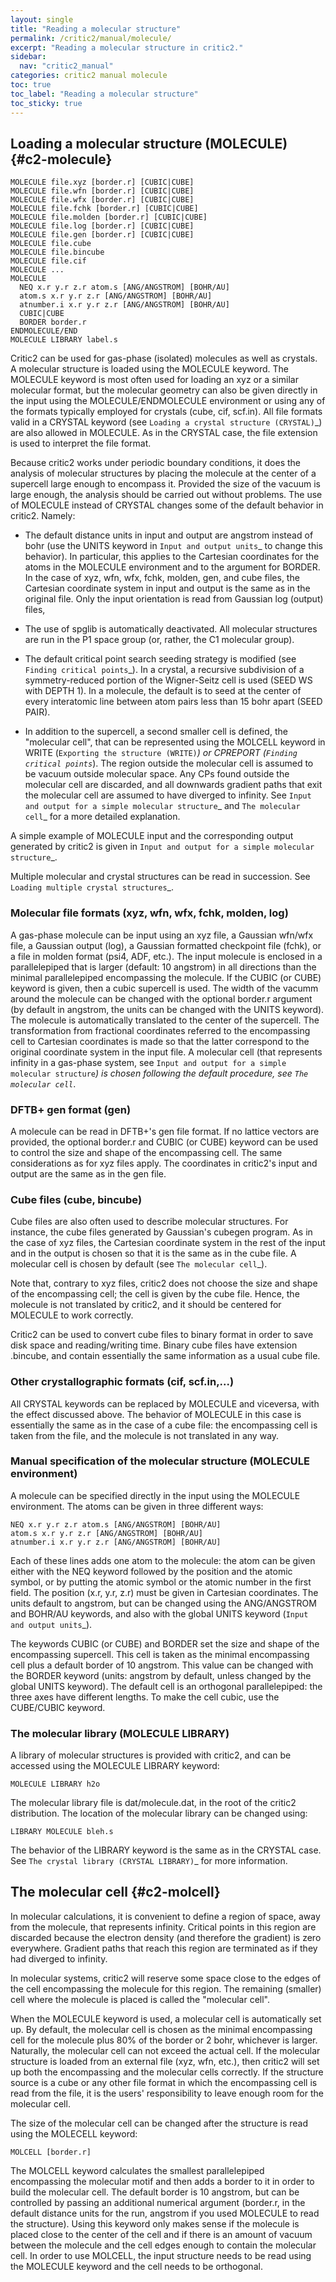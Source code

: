 ```yaml
---
layout: single
title: "Reading a molecular structure"
permalink: /critic2/manual/molecule/
excerpt: "Reading a molecular structure in critic2."
sidebar:
  nav: "critic2_manual"
categories: critic2 manual molecule
toc: true
toc_label: "Reading a molecular structure"
toc_sticky: true
---
```


## Loading a molecular structure (MOLECULE) {#c2-molecule}

~~~
MOLECULE file.xyz [border.r] [CUBIC|CUBE]
MOLECULE file.wfn [border.r] [CUBIC|CUBE]
MOLECULE file.wfx [border.r] [CUBIC|CUBE]
MOLECULE file.fchk [border.r] [CUBIC|CUBE]
MOLECULE file.molden [border.r] [CUBIC|CUBE]
MOLECULE file.log [border.r] [CUBIC|CUBE]
MOLECULE file.gen [border.r] [CUBIC|CUBE]
MOLECULE file.cube
MOLECULE file.bincube
MOLECULE file.cif
MOLECULE ...
MOLECULE
  NEQ x.r y.r z.r atom.s [ANG/ANGSTROM] [BOHR/AU]
  atom.s x.r y.r z.r [ANG/ANGSTROM] [BOHR/AU]
  atnumber.i x.r y.r z.r [ANG/ANGSTROM] [BOHR/AU]
  CUBIC|CUBE
  BORDER border.r
ENDMOLECULE/END
MOLECULE LIBRARY label.s
~~~

Critic2 can be used for gas-phase (isolated) molecules as well as
crystals. A molecular structure is loaded using the MOLECULE
keyword. The MOLECULE keyword is most often used for loading an xyz or
a similar molecular format, but the molecular geometry can also be given
directly in the input using the MOLECULE/ENDMOLECULE environment or
using any of the formats typically employed for crystals (cube, cif,
scf.in). All file formats valid in a CRYSTAL keyword (see `Loading a
crystal structure (CRYSTAL)`_) are also allowed in MOLECULE. As in the
CRYSTAL case, the file extension is used to interpret the file
format.

Because critic2 works under periodic boundary conditions, it does the
analysis of molecular structures by placing the molecule at the center
of a supercell large enough to encompass it. Provided the size of the
vacuum is large enough, the analysis should be carried out without
problems. The use of MOLECULE instead of CRYSTAL changes some of the
default behavior in critic2. Namely:

* The default distance units in input and output are angstrom instead
  of bohr (use the UNITS keyword in `Input and output units`_ to
  change this behavior). In particular, this applies to the Cartesian
  coordinates for the atoms in the MOLECULE environment and to the
  argument for BORDER. In the case of xyz, wfn, wfx, fchk, molden,
  gen, and cube files, the Cartesian coordinate system in input and
  output is the same as in the original file. Only the input
  orientation is read from Gaussian log (output) files,

* The use of spglib is automatically deactivated. All molecular
  structures are run in the P1 space group (or, rather, the C1
  molecular group).

* The default critical point search seeding strategy is modified (see
  `Finding critical points`_). In a crystal, a recursive subdivision
  of a symmetry-reduced portion of the Wigner-Seitz cell is used (SEED
  WS with DEPTH 1). In a molecule, the default is to seed at the
  center of every interatomic line between atom pairs less than 15
  bohr apart (SEED PAIR).

* In addition to the supercell, a second smaller cell is defined, the
  "molecular cell", that can be represented using the MOLCELL keyword
  in WRITE (`Exporting the structure (WRITE)`_) or CPREPORT
  (`Finding critical points`_). The region outside the molecular cell
  is assumed to be vacuum outside molecular space. Any CPs found
  outside the molecular cell are discarded, and all downwards gradient
  paths that exit the molecular cell are assumed to have diverged to
  infinity. See `Input and output for a simple molecular structure`_
  and `The molecular cell`_ for a more detailed explanation.

A simple example of MOLECULE input and the corresponding output
generated by critic2 is given in `Input and output for a simple
molecular structure`_.

Multiple molecular and crystal structures can be read in
succession. See `Loading multiple crystal structures`_. 

### Molecular file formats (xyz, wfn, wfx, fchk, molden, log)

A gas-phase molecule can be input using an xyz file, a Gaussian
wfn/wfx file, a Gaussian output (log), a Gaussian formatted checkpoint
file (fchk), or a file in molden format (psi4, ADF, etc.). The
input molecule is enclosed in a parallelepiped that is larger
(default: 10 angstrom) in all directions than the minimal
parallelepiped encompassing the molecule. If the CUBIC (or CUBE)
keyword is given, then a cubic supercell is used. The width of the
vacumm around the molecule can be changed with the optional border.r
argument (by default in angstrom, the units can be changed with the
UNITS keyword). The molecule is automatically translated to the center
of the supercell.  The transformation from fractional coordinates
referred to the encompassing cell to Cartesian coordinates is made so
that the latter correspond to the original coordinate system in the
input file.  A molecular cell (that represents infinity in a gas-phase
system, see `Input and output for a simple molecular structure`_) is
chosen following the default procedure, see `The molecular cell`_.

### DFTB+ gen format (gen)

A molecule can be read in DFTB+'s gen file format. If no lattice
vectors are provided, the optional border.r and CUBIC (or CUBE)
keyword can be used to control the size and shape of the encompassing
cell. The same considerations as for xyz files apply.  The coordinates
in critic2's input and output are the same as in the gen file.

### Cube files (cube, bincube)

Cube files are also often used to describe molecular structures. For
instance, the cube files generated by Gaussian's cubegen program. As
in the case of xyz files, the Cartesian coordinate system in the rest
of the input and in the output is chosen so that it is the same as in
the cube file. A molecular cell is chosen by default (see `The
molecular cell`_).

Note that, contrary to xyz files, critic2 does not choose the size and
shape of the encompassing cell; the cell is given by the cube
file. Hence, the molecule is not translated by critic2, and it should
be centered for MOLECULE to work correctly.

Critic2 can be used to convert cube files to binary format in order to
save disk space and reading/writing time. Binary cube files have
extension .bincube, and contain essentially the same information as a
usual cube file.

### Other crystallographic formats (cif, scf.in,...)

All CRYSTAL keywords can be replaced by MOLECULE and viceversa, with
the effect discussed above. The behavior of MOLECULE in this case is
essentially the same as in the case of a cube file: the encompassing
cell is taken from the file, and the molecule is not translated in any
way.

### Manual specification of the molecular structure (MOLECULE environment)

A molecule can be specified directly in the input using the MOLECULE
environment. The atoms can be given in three different ways:
~~~
NEQ x.r y.r z.r atom.s [ANG/ANGSTROM] [BOHR/AU]
atom.s x.r y.r z.r [ANG/ANGSTROM] [BOHR/AU]
atnumber.i x.r y.r z.r [ANG/ANGSTROM] [BOHR/AU]
~~~
Each of these lines adds one atom to the molecule: the atom can be
given either with the NEQ keyword followed by the position and the
atomic symbol, or by putting the atomic symbol or the atomic number in
the first field. The position (x.r, y.r, z.r) must be given in
Cartesian coordinates. The units default to angstrom, but can be
changed using the ANG/ANGSTROM and BOHR/AU keywords, and also with the
global UNITS keyword (`Input and output units`_). 

The keywords CUBIC (or CUBE) and BORDER set the size and shape of the
encompassing supercell. This cell is taken as the minimal encompassing
cell plus a default border of 10 angstrom. This value can be changed
with the BORDER keyword (units: angstrom by default, unless changed by
the global UNITS keyword). The default cell is an orthogonal
parallelepiped: the three axes have different lengths. To make the
cell cubic, use the CUBE/CUBIC keyword.

### The molecular library (MOLECULE LIBRARY)

A library of molecular structures is provided with critic2, and can be
accessed using the MOLECULE LIBRARY keyword:
~~~
MOLECULE LIBRARY h2o
~~~
The molecular library file is dat/molecule.dat, in the root of the
critic2 distribution. The location of the molecular library can be
changed using:
~~~
LIBRARY MOLECULE bleh.s
~~~
The behavior of the LIBRARY keyword is the same as in the CRYSTAL
case. See `The crystal library (CRYSTAL LIBRARY)`_ for more
information. 

## The molecular cell {#c2-molcell}

In molecular calculations, it is convenient to define a region of
space, away from the molecule, that represents infinity. Critical
points in this region are discarded because the electron density (and
therefore the gradient) is zero everywhere. Gradient paths that reach
this region are terminated as if they had diverged to infinity.

In molecular systems, critic2 will reserve some space close to the
edges of the cell encompassing the molecule for this region. The
remaining (smaller) cell where the molecule is placed is called the
"molecular cell". 

When the MOLECULE keyword is used, a molecular cell is automatically
set up. By default, the molecular cell is chosen as the minimal
encompassing cell for the molecule plus 80% of the border or 2 bohr,
whichever is larger. Naturally, the molecular cell can not exceed the
actual cell. If the molecular structure is loaded from an external
file (xyz, wfn, etc.), then critic2 will set up both the encompassing
and the molecular cells correctly. If the structure source is a cube
or any other file format in which the encompassing cell is read from
the file, it is the users' responsibility to leave enough room for the
molecular cell.

The size of the molecular cell can be changed after the structure is
read using the MOLECELL keyword:
~~~
MOLCELL [border.r]
~~~
The MOLCELL keyword calculates the smallest parallelepiped
encompassing the molecular motif and then adds a border to it in order
to build the molecular cell. The default border is 10 angstrom, but
can be controlled by passing an additional numerical argument
(border.r, in the default distance units for the run, angstrom if you
used MOLECULE to read the structure). Using this keyword only makes
sense if the molecule is placed close to the center of the cell and if
there is an amount of vacuum between the molecule and the cell edges
enough to contain the molecular cell. In order to use MOLCELL, the
input structure needs to be read using the MOLECULE keyword and the
cell needs to be orthogonal.

